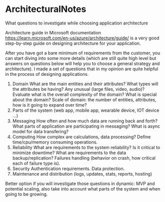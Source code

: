 # ArchitecturalNotes
What questions to investigate while choosing application architecture

Architecture guide in Microsoft documentation https://learn.microsoft.com/en-us/azure/architecture/guide/  is a very good step-by-step guide on designing architecture for your application. 

After you have got a bare minimum of requirements from the customer, you can start diving into some more details (which are still quite high level but answers on questions below will help you to choose a general strategy and architecture).
I made a set of questions that in my opinion are quite helpful in the process of designing applications.
1) Domain
   What are the main entities and their attributes?
   What types will the attributes be having? Any unusual (large files, video, audio)? 
   Evaluate what is the overall complexity of the domain?
   What is special about the domain?
   Scale of domain: the number of entities, attributes, how is it going to expand over time?
2) Parts of the system (web app, mobile app, wearable device, IOT device ...)
3) Messaging
   How often and how much data are running back and forth?
   What parts of application are participating in messaging?
   What is async model for data transfering?
4) Computing
   How complex are calculations, data processing?
   Define time/cpu/memory consuming operations.
5) Reliability
   What are requirements to the system reliability?
   Is it critical to minimize downtime?
   What are requirements to the data backup/replication?
   Failures handling (behavior on crash, how critical each of failure type is).
6) Security
   Authentication requirements.
   Data protection.   
7) Maintenance and distribution (logs, updates, stats, reports, hosting)

Better option if you will investigate those questions in dynamic: MVP and potential scaling, also take into account what parts of the system and when going to be growing.
